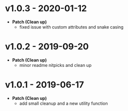 # v1.0.3 - 2020-01-12
- **Patch (Clean up)**
    - fixed issue with custom attributes and snake casing
# v1.0.2 - 2019-09-20
- **Patch (Clean up)**
    - minor readme nitpicks and clean up
# v1.0.1 - 2019-06-17
- **Patch (Clean up)**
    - add small cleanup and a new utility function
